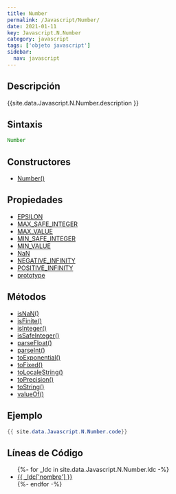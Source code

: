 ```yaml
---
title: Number
permalink: /Javascript/Number/
date: 2021-01-11
key: Javascript.N.Number
category: javascript
tags: ['objeto javascript']
sidebar: 
  nav: javascript
---
```


## Descripción
{{site.data.Javascript.N.Number.description }}

## Sintaxis
~~~javascript
Number
~~~

## Constructores
* [Number()](/Javascript/Number/Number/)

## Propiedades
* [EPSILON](/Javascript/Number/EPSILON)
* [MAX_SAFE_INTEGER](/Javascript/Number/MAX_SAFE_INTEGER)
* [MAX_VALUE](/Javascript/Number/MAX_VALUE)
* [MIN_SAFE_INTEGER](/Javascript/Number/MIN_SAFE_INTEGER)
* [MIN_VALUE](/Javascript/Number/MIN_VALUE)
* [NaN](/Javascript/Number/NaN)
* [NEGATIVE_INFINITY](/Javascript/Number/NEGATIVE_INFINITY)
* [POSITIVE_INFINITY](/Javascript/Number/POSITIVE_INFINITY)
* [prototype](/Javascript/Number/prototype)

## Métodos
* [isNaN()](/Javascript/Number/isNaN)
* [isFinite()](/Javascript/Number/isFinite)
* [isInteger()](/Javascript/Number/isInteger)
* [isSafeInteger()](/Javascript/Number/isSafeInteger)
* [parseFloat()](/Javascript/Number/parseFloat)
* [parseInt()](/Javascript/Number/parseInt)
* [toExponential()](/Javascript/Number/toExponential)
* [toFixed()](/Javascript/Number/toFixed)
* [toLocaleString()](/Javascript/Number/toLocaleString)
* [toPrecision()](/Javascript/Number/toPrecision)
* [toString()](/Javascript/Number/toString)
* [valueOf()](/Javascript/Number/valueOf)

## Ejemplo
~~~java
{{ site.data.Javascript.N.Number.code}}
~~~

## Líneas de Código
<ul>
{%- for _ldc in site.data.Javascript.N.Number.ldc -%}
   <li>
       <a href="{{_ldc['url'] }}">{{ _ldc['nombre'] }}</a>
   </li>
{%- endfor -%}
</ul>
